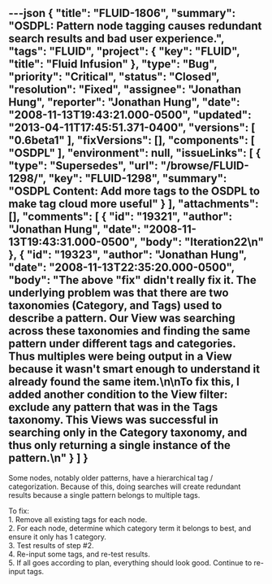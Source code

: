 ---json
{
  "title": "FLUID-1806",
  "summary": "OSDPL: Pattern node tagging causes redundant search results and bad user experience.",
  "tags": "FLUID",
  "project": {
    "key": "FLUID",
    "title": "Fluid Infusion"
  },
  "type": "Bug",
  "priority": "Critical",
  "status": "Closed",
  "resolution": "Fixed",
  "assignee": "Jonathan Hung",
  "reporter": "Jonathan Hung",
  "date": "2008-11-13T19:43:21.000-0500",
  "updated": "2013-04-11T17:45:51.371-0400",
  "versions": [
    "0.6beta1"
  ],
  "fixVersions": [],
  "components": [
    "OSDPL"
  ],
  "environment": null,
  "issueLinks": [
    {
      "type": "Supersedes",
      "url": "/browse/FLUID-1298/",
      "key": "FLUID-1298",
      "summary": "OSDPL Content: Add more tags to the OSDPL to make tag cloud more useful"
    }
  ],
  "attachments": [],
  "comments": [
    {
      "id": "19321",
      "author": "Jonathan Hung",
      "date": "2008-11-13T19:43:31.000-0500",
      "body": "Iteration22\n"
    },
    {
      "id": "19323",
      "author": "Jonathan Hung",
      "date": "2008-11-13T22:35:20.000-0500",
      "body": "The above \"fix\" didn't really fix it. The underlying problem was that there are two taxonomies (Category, and Tags) used to describe a pattern. Our View was searching across these taxonomies and finding the same pattern under different tags and categories. Thus multiples were being output in a View because it wasn't smart enough to understand it already found the same item.\n\nTo fix this, I added another condition to the View filter: exclude any pattern that was in the Tags taxonomy. This Views was successful in searching only in the Category taxonomy, and thus only returning a single instance of the pattern.\n"
    }
  ]
}
---
Some nodes, notably older patterns, have a hierarchical tag / categorization. Because of this, doing searches will create redundant results because a single pattern belongs to multiple tags.

To fix:\
1\. Remove all existing tags for each node.\
2\. For each node, determine which category term it belongs to best, and ensure it only has 1 category.\
3\. Test results of step #2.\
4\. Re-input some tags, and re-test results.\
5\. If all goes according to plan, everything should look good. Continue to re-input tags.

        